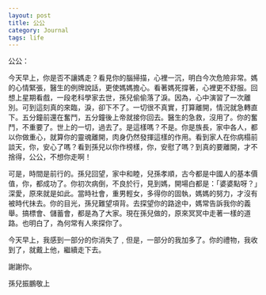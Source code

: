 ```yaml
---
layout: post
title: 公公
category: Journal
tags: life
---
```


公公：

今天早上，你是否不讓媽走？看見你的腦掃描，心裡一沉，明白今次危險非常。媽的心情緊張，醫生的例牌說話，更使媽媽擔心。看著媽死撐著，心裡更不舒服。回想上星期看戲，一段老科學家去世，孫兒偷偷落了淚。因為，心中演習了一次離別。可到這刻真的來臨，淚，卻下不了。一切很不真實，打算離開，情況就急轉直下。五分鐘前還在奮鬥，五分鐘後上帝就接你回去。醫生的急救，沒用了。你的奮鬥，不重要了。世上的一切，過去了。是這樣嗎？不是。你是族長，家中各人，都以你做重心，就算你的靈魂離開，肉身仍然發揮這樣的作用。看到家人在你病榻前談天，你，安心了嗎？看到孫兒以你作榜樣，你，安慰了嗎？到真的要離開，才不捨得，公公，不想你走啊！

可是，時間是前行的。孫兒回望，家中和睦，兒孫孝順，古今都是中國人的基本價值，你，都成功了。你初次病倒，不良於行，見到媽，開場白都是：「婆婆點呀？」深愛，原來就是如此。當時社會，重男輕女，多得你的固執，媽媽的努力，才沒有被時代抺去。你的目光，孫兒難望項背。去探望你的路途中，媽常告訴我你的義舉。搞標會、儲蓄會，都是為了大家。現在孫兒做的，原來冥冥中走著一樣的道路。也明白了，為何常有人來探你了。

今天早上，我感到一部分的你消失了﹐但是，一部分的我加多了。你的禮物，我收到了，就戴上他，繼續走下去。

謝謝你。

孫兒振鵬敬上
